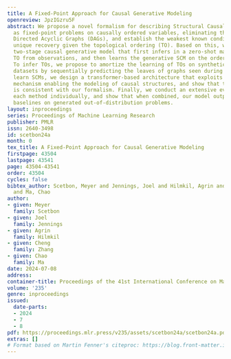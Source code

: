 ```yaml
---
title: A Fixed-Point Approach for Causal Generative Modeling
openreview: JpzIGzru5F
abstract: We propose a novel formalism for describing Structural Causal Models (SCMs)
  as fixed-point problems on causally ordered variables, eliminating the need for
  Directed Acyclic Graphs (DAGs), and establish the weakest known conditions for their
  unique recovery given the topological ordering (TO). Based on this, we design a
  two-stage causal generative model that first infers in a zero-shot manner a valid
  TO from observations, and then learns the generative SCM on the ordered variables.
  To infer TOs, we propose to amortize the learning of TOs on synthetically generated
  datasets by sequentially predicting the leaves of graphs seen during training. To
  learn SCMs, we design a transformer-based architecture that exploits a new attention
  mechanism enabling the modeling of causal structures, and show that this parameterization
  is consistent with our formalism. Finally, we conduct an extensive evaluation of
  each method individually, and show that when combined, our model outperforms various
  baselines on generated out-of-distribution problems.
layout: inproceedings
series: Proceedings of Machine Learning Research
publisher: PMLR
issn: 2640-3498
id: scetbon24a
month: 0
tex_title: A Fixed-Point Approach for Causal Generative Modeling
firstpage: 43504
lastpage: 43541
page: 43504-43541
order: 43504
cycles: false
bibtex_author: Scetbon, Meyer and Jennings, Joel and Hilmkil, Agrin and Zhang, Cheng
  and Ma, Chao
author:
- given: Meyer
  family: Scetbon
- given: Joel
  family: Jennings
- given: Agrin
  family: Hilmkil
- given: Cheng
  family: Zhang
- given: Chao
  family: Ma
date: 2024-07-08
address:
container-title: Proceedings of the 41st International Conference on Machine Learning
volume: '235'
genre: inproceedings
issued:
  date-parts:
  - 2024
  - 7
  - 8
pdf: https://proceedings.mlr.press/v235/assets/scetbon24a/scetbon24a.pdf
extras: []
# Format based on Martin Fenner's citeproc: https://blog.front-matter.io/posts/citeproc-yaml-for-bibliographies/
---
```

